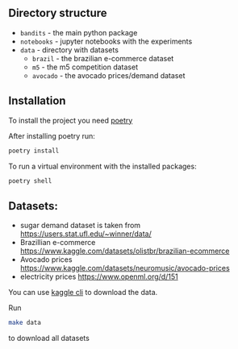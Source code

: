 ## Directory structure

- `bandits` - the main python package
- `notebooks` - jupyter notebooks with the experiments
- `data` - directory with datasets
  - `brazil` - the brazilian e-commerce dataset
  - `m5` - the m5 competition dataset
  - `avocado` - the avocado prices/demand dataset

## Installation

To install the project you need [poetry](https://python-poetry.org/)

After installing poetry run:

```sh
poetry install
```

To run a virtual environment with the installed packages:

```sh
poetry shell
```

## Datasets:

- sugar demand dataset is taken from https://users.stat.ufl.edu/~winner/data/
- Brazillian e-commerce https://www.kaggle.com/datasets/olistbr/brazilian-ecommerce
- Avocado prices https://www.kaggle.com/datasets/neuromusic/avocado-prices
- electricity prices https://www.openml.org/d/151

You can use [kaggle cli](https://www.kaggle.com/docs/api) to download the data.

Run

```sh
make data
```

to download all datasets
